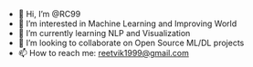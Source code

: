 - 👋 Hi, I’m @RC99
- 👀 I’m interested in Machine Learning and Improving World
- 🌱 I’m currently learning NLP and Visualization
- 💞️ I’m looking to collaborate on Open Source ML/DL projects
- 📫 How to reach me: reetvik1999@gmail.com


